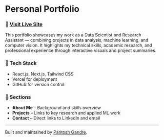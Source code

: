 # Personal Portfolio

### 🔗 [Visit Live Site](https://paritosh-gandre.vercel.app)

This portfolio showcases my work as a Data Scientist and Research Assistant — combining projects in data analysis, machine learning, and computer vision. It highlights my technical skills, academic research, and professional experience through interactive visuals and project summaries.

### 🧠 Tech Stack
- React.js, Next.js, Tailwind CSS  
- Vercel for deployment  
- GitHub for version control  

### 📂 Sections
- **About Me** – Background and skills overview  
- **Projects** – Links to key research and applied ML work  
- **Contact** – Direct links to LinkedIn and email  

---

Built and maintained by [Paritosh Gandre](https://www.linkedin.com/in/paritosh-gandre-164b4a180/).
